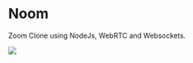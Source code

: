 # Noom

Zoom Clone using NodeJs, WebRTC and Websockets.

![](https://images.velog.io/images/dlfehd54/post/a39b4210-d874-410b-86d1-7a59a16118b8/webSocket.png)
